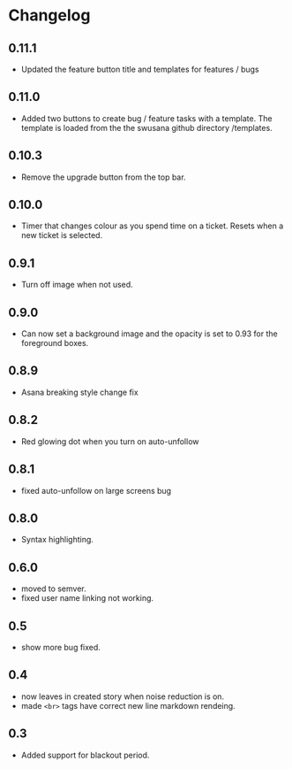# Changelog

0.11.1
--
- Updated the feature button title and templates for features / bugs

0.11.0
--
- Added two buttons to create bug / feature tasks with a template.  The template is loaded from the the swusana github directory /templates.

0.10.3
--
- Remove the upgrade button from the top bar.

0.10.0
--
- Timer that changes colour as you spend time on a ticket.  Resets when a new ticket is selected.

0.9.1
--
- Turn off image when not used.

0.9.0
--
- Can now set a background image and the opacity is set to 0.93 for the foreground boxes.

0.8.9
--
- Asana breaking style change fix 

0.8.2
-- 
- Red glowing dot when you turn on auto-unfollow

0.8.1
--
- fixed auto-unfollow on large screens bug

0.8.0
--
- Syntax highlighting.
 
0.6.0
--
- moved to semver.
- fixed user name linking not working.

0.5
--
- show more bug fixed.

0.4
--
- now leaves in created story when noise reduction is on.
- made `<br>` tags have correct new line markdown rendeing.

0.3
--
- Added support for blackout period.
